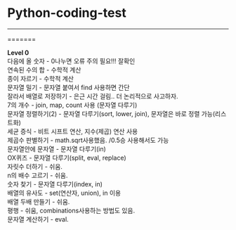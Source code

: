 # Python-coding-test
---
=======

**Level 0**   
다음에 올 숫자 - 0나누면 오류 주의 필요!!! 잘확인  
연속된 수의 합 - 수학적 계산  
종이 자르기 - 수학적 계산  
문자열 밀기 - 문자열 붙여서 find 사용하면 간단  
잘라서 배열로 저장하기 - 은근 시간 걸림.. 더 논리적으로 사고하자.  
7의 개수 - join, map, count 사용 (문자열 다루기)  
문자열 정렬하기(2) - 문자열 다루기(sort, lower, join), 문자열은 바로 정렬 가능(리스트화)  
세균 증식 - 비트 시프트 연산, 지수(제곱) 연산 사용  
제곱수 판별하기 - math.sqrt사용했음. /0.5승 사용해서도 가능  
문자열안에 문자열 - 문자열 다루기(in)  
OX퀴즈 - 문자열 다루기(split, eval, replace)  
자릿수 더하기 - 쉬움.  
n의 배수 고르기 - 쉬움.  
숫자 찾기 - 문자열 다루기(index, in)  
배열의 유사도 - set(연산자, union), in 이용  
배열 두배 만들기 - 쉬움.  
평행 - 쉬움, combinations사용하는 방법도 있음.  
문자열 계산하기 - eval.  